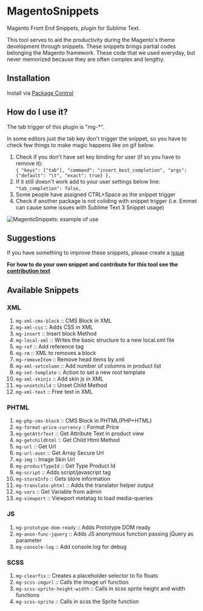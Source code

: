 # MagentoSnippets
Magento Front End Snippets, plugin for Sublime Text.

This tool serves to aid the productivity during the Magento's theme development through snippets. These snippets brings partial codes belonging the Magento framework. These code that we used everyday, but never memorized because they are often complex and lengthy.

## Installation
Install via [Package Control](https://packagecontrol.io/installation)

## How do I use it?
The tab trigger of this plugin is "mg-*".

In some editors just the tab key don't trigger the snippet, so you have to check few things to make magic happens like on gif below.

1. Check if you don't have set key binding for user (if so you have to remove it):<br />
    ```{ "keys": ["tab"], "command": "insert_best_completion", "args": {"default": "\t", "exact": true} },```
1. If it still doesn't work add to your user settings below line: <br />
    ```"tab_completion": false,```
1. Some people have assigned CTRL+Space as the snippet trigger
1. Check if another package is not coliding with snippet trigger (i.e. Emmet can cause some issues with Sublime Text 3 Snippet usage)

![MagentoSnippets: example of use](http://www.magefront.com.br/wp-content/uploads/2015/08/MagentoSnippets-sample.gif)

## Suggestions
If you have something to improve these snippets, please create a [issue](https://github.com/MageFront/MagentoSnippets/issues/new)

**For how to do your own snippet and contribute for this tool see the [contribution text](https://github.com/MageFront/MagentoSnippets/blob/master/contribute.md)**

## Available Snippets

### XML

1. `mg-xml-cms-block` :: CMS Block in XML
1. `mg-xml-css` :: Adds CSS in XML
1. `mg-insert` :: Insert block Method
1. `mg-local-xml` :: Writes the basic structure to a new local.xml file
1. `mg-ref` :: Add reference tag
1. `mg-rm` :: XML to removes a block
1. `mg-removeItem` :: Remove head items by xml
1. `mg-xml-setcolumn` :: Add number of columns in product list
1. `mg-set-template` :: Action to set a new root template
1. `mg-xml-skinjs` :: Add skin js in XML
1. `mg-unsetchild` :: Unset Child Method
1. `mg-xml-text` :: Free text in XML

### PHTML

1. `mg-php-cms-block` :: CMS Block in PHTML(PHP+HTML)
1. `mg-format-price-currency` :: Format Price
1. `mg-getAttrText` :: Get Attribute Text in product view
1. `mg-getchildhtml` :: Get Child Html Method
1. `mg-url` :: Get Url
1. `mg-url-asec` :: Get Array Secure Url
1. `mg-img` :: Image Skin Url
1. `mg-productTypeId` :: Get Type Product Id
1. `mg-script` :: Adds script/javascript tag
1. `mg-storeInfo` :: Gets store information
1. `mg-translate-phtml` :: Adds the translator helper output
1. `mg-vars` :: Get Variable from admin
1. `mg-viewport` :: Viewport metatag to load media-queries

### JS

1. `mg-prototype-dom-ready` :: Adds Prototype DOM ready
1. `mg-anon-func-jquery` :: Adds JS anonymous function passing jQuery as parameter
1. `mg-console-log` :: Add console.log for debug

### SCSS

1. `mg-clearfix` :: Creates a placeholder selector to fix floats
1. `mg-scss-imgurl` :: Calls the image url function
1. `mg-scss-sprite-height-width` :: Calls in scss sprite height and width functions
1. `mg-scss-sprite` :: Calls in scss the Sprite function

